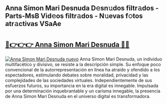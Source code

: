 ## Anna Simon Mari Desnuda D𝚎sn𝚞dos filtr𝚊dos - Parts-MsB Vid𝚎os filtr𝚊dos - N𝚞evas f𝚘tos atr𝚊ctivas VSaAe

# <h2><a href="http://mb9xxc.tromn.icu/?c=Anna+Simon+Mari+Desnuda">🔗👉👉👉 Anna Simon Mari Desnuda 🔗🔗</a></h2>

[![Anna Simon Mari Desnuda nuevo](https://i.imgur.com/pEAQMta.gif)](http://mb9xxc.tromn.icu/?c=Anna+Simon+Mari+Desnuda)
Anna Simon Mari Desnuda, un individuo multifacético y divisivo, se resiste a la descripción simple. Su enfoque poco convencional de la autorrepresentación en línea ha atraído y ofendido a los espectadores, estimulando debates sobre moralidad, privacidad y las complejidades de las sociedades virtuales. Independientemente de sus esfuerzos futuros, su importancia en la era digital es innegable. Impulsada por una determinación inquebrantable y un carisma innegable, la presencia de Anna Simon Mari Desnuda en el universo digital es transformadora.
